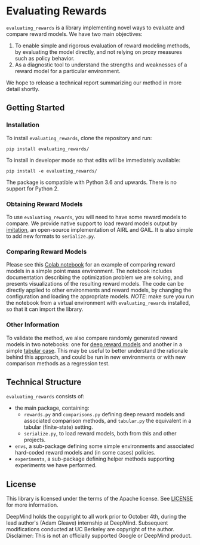 # Evaluating Rewards

`evaluating_rewards` is a library implementing novel ways to evaluate and
compare reward models. We have two main objectives:

1.  To enable simple and rigorous evaluation of reward modeling methods, by
    evaluating the model directly, and not relying on proxy measures such as
    policy behavior.
2.  As a diagnostic tool to understand the strengths and weaknesses of a reward
    model for a particular environment.

We hope to release a technical report summarizing our method in more detail
shortly.

## Getting Started

### Installation

To install `evaluating_rewards`, clone the repository and run:

```
pip install evaluating_rewards/
```

To install in developer mode so that edits will be immediately available:

```
pip install -e evaluating_rewards/
```

The package is compatible with Python 3.6 and upwards. There is no support for
Python 2.

### Obtaining Reward Models

To use `evaluating_rewards`, you will need to have some reward models to
compare. We provide native support to load reward models output by
[imitation](https://github.com/humancompatibleai/imitation), an open-source
implementation of AIRL and GAIL. It is also simple to add new formats to
`serialize.py`.

### Comparing Reward Models

Please see this [Colab notebook](notebooks/comparison.ipynb) for an example of
comparing reward models in a simple point mass environment. The notebook
includes documentation describing the optimization problem we are solving, and
presents visualizations of the resulting reward models. The code can be directly
applied to other environments and reward models, by changing the configuration
and loading the appropriate models. *NOTE*: make sure you run the notebook from
a virtual environment with `evaluating_rewards` installed, so that it can import
the library.

### Other Information

To validate the method, we also compare randomly generated reward models in two
notebooks: one for [deep reward models](notebooks/random_deep.ipynb) and another
in a simple [tabular case](notebooks/random_tabular.ipynb). This may be useful
to better understand the rationale behind this approach, and could be run in new
environments or with new comparison methods as a regression test.

## Technical Structure

`evaluating_rewards` consists of:

-   the main package, containing:
    +   `rewards.py` and `comparisons.py` defining deep reward models and
        associated comparison methods, and `tabular.py` the equivalent in a
        tabular (finite-state) setting.
    +   `serialize.py`, to load reward models, both from this and other
        projects.
-   `envs`, a sub-package defining some simple environments and associated
    hard-coded reward models and (in some cases) policies.
-   `experiments`, a sub-package defining helper methods supporting experiments
    we have performed.

## License

This library is licensed under the terms of the Apache license. See
[LICENSE](LICENSE) for more information.

DeepMind holds the copyright to all work prior to October 4th, during the
lead author's (Adam Gleave) internship at DeepMind. Subsequent modifications
conducted at UC Berkeley are copyright of the author.
Disclaimer: This is not an officially supported Google or DeepMind product.
